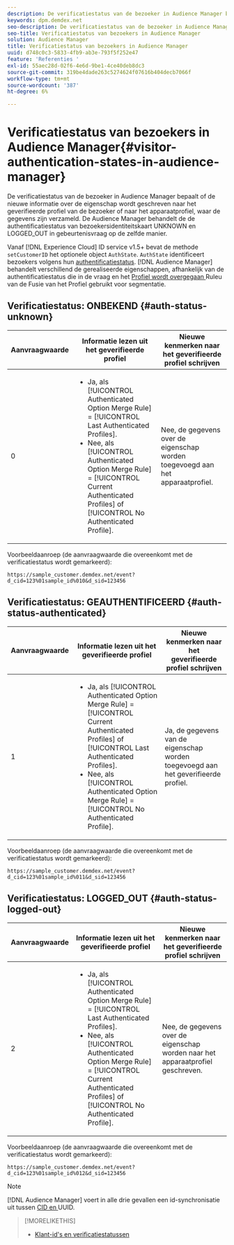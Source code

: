```yaml
---
description: De verificatiestatus van de bezoeker in Audience Manager bepaalt of de nieuwe informatie over de eigenschap wordt geschreven naar het geverifieerde profiel van de bezoeker of naar het apparaatprofiel, waar de gegevens zijn verzameld. De Audience Manager behandelt de de authentificatiestatus van bezoekersidentiteitskaart UNKNOWN en LOGGED_OUT in gebeurtenisvraag op de zelfde manier.
keywords: dpm.demdex.net
seo-description: De verificatiestatus van de bezoeker in Audience Manager bepaalt of de nieuwe informatie over de eigenschap wordt geschreven naar het geverifieerde profiel van de bezoeker of naar het apparaatprofiel, waar de gegevens zijn verzameld. De Audience Manager behandelt de de authentificatiestatus van bezoekersidentiteitskaart UNKNOWN en LOGGED_OUT in gebeurtenisvraag op de zelfde manier.
seo-title: Verificatiestatus van bezoekers in Audience Manager
solution: Audience Manager
title: Verificatiestatus van bezoekers in Audience Manager
uuid: d748c0c3-5833-4fb9-ab3e-793f5f252e47
feature: 'Referenties '
exl-id: 55aec28d-02f6-4e6d-9be1-4ce40deb8dc3
source-git-commit: 319be4dade263c5274624f07616b404decb7066f
workflow-type: tm+mt
source-wordcount: '387'
ht-degree: 6%

---
```


# Verificatiestatus van bezoekers in Audience Manager{#visitor-authentication-states-in-audience-manager}

De verificatiestatus van de bezoeker in Audience Manager bepaalt of de nieuwe informatie over de eigenschap wordt geschreven naar het geverifieerde profiel van de bezoeker of naar het apparaatprofiel, waar de gegevens zijn verzameld. De Audience Manager behandelt de de authentificatiestatus van bezoekersidentiteitskaart UNKNOWN en LOGGED_OUT in gebeurtenisvraag op de zelfde manier.

Vanaf [!DNL Experience Cloud] ID service v1.5+ bevat de methode `setCustomerID` het optionele object `AuthState`. `AuthState` identificeert bezoekers volgens hun  [authentificatiestatus](https://experienceleague.adobe.com/docs/id-service/using/reference/authenticated-state.html). [!DNL Audience Manager] behandelt verschillend de gerealiseerde eigenschappen, afhankelijk van de authentificatiestatus die in de vraag en het  [Profiel wordt overgegaan ](../features/profile-merge-rules/merge-rules-dashboard.md) Ruleu van de Fusie van het Profiel gebruikt voor segmentatie.

## Verificatiestatus: ONBEKEND {#auth-status-unknown}

| Aanvraagwaarde | Informatie lezen uit het geverifieerde profiel | Nieuwe kenmerken naar het geverifieerde profiel schrijven |
|---|---|---|
| 0 | <ul><li>Ja, als [!UICONTROL Authenticated Option Merge Rule] = [!UICONTROL Last Authenticated Profiles].</li><li>Nee, als [!UICONTROL Authenticated Option Merge Rule] = [!UICONTROL Current Authenticated Profiles] of [!UICONTROL No Authenticated Profile].</li></ul> | Nee, de gegevens over de eigenschap worden toegevoegd aan het apparaatprofiel. |

Voorbeeldaanroep (de aanvraagwaarde die overeenkomt met de verificatiestatus wordt gemarkeerd):

`https://sample_customer.demdex.net/event?d_cid=123%01sample_id%010&d_sid=123456`

## Verificatiestatus: GEAUTHENTIFICEERD {#auth-status-authenticated}

| Aanvraagwaarde | Informatie lezen uit het geverifieerde profiel | Nieuwe kenmerken naar het geverifieerde profiel schrijven |
|---|---|---|
| 1 | <ul><li>Ja, als [!UICONTROL Authenticated Option Merge Rule] = [!UICONTROL Current Authenticated Profiles] of [!UICONTROL Last Authenticated Profiles].</li><li>Nee, als [!UICONTROL Authenticated Option Merge Rule] = [!UICONTROL No Authenticated Profile].</li></ul> | Ja, de gegevens van de eigenschap worden toegevoegd aan het geverifieerde profiel. |

Voorbeeldaanroep (de aanvraagwaarde die overeenkomt met de verificatiestatus wordt gemarkeerd):

`https://sample_customer.demdex.net/event?d_cid=123%01sample_id%011&d_sid=123456`

## Verificatiestatus: LOGGED_OUT {#auth-status-logged-out}

| Aanvraagwaarde | Informatie lezen uit het geverifieerde profiel | Nieuwe kenmerken naar het geverifieerde profiel schrijven |
|---|---|---|
| 2 | <ul><li>Ja, als [!UICONTROL Authenticated Option Merge Rule] = [!UICONTROL Last Authenticated Profiles].</li><li>Nee, als [!UICONTROL Authenticated Option Merge Rule] = [!UICONTROL Current Authenticated Profiles] of [!UICONTROL No Authenticated Profile].</li></ul> | Nee, de gegevens over de eigenschap worden naar het apparaatprofiel geschreven. |

Voorbeeldaanroep (de aanvraagwaarde die overeenkomt met de verificatiestatus wordt gemarkeerd):

`https://sample_customer.demdex.net/event?d_cid=123%01sample_id%012&d_sid=123456`

>[!NOTE]
>
>[!DNL Audience Manager] voert in alle drie gevallen een id-synchronisatie uit tussen  [CID en ](../reference/ids-in-aam.md) UUID.

>[!MORELIKETHIS]
>
>* [Klant-id&#39;s en verificatiestatussen](https://experienceleague.adobe.com/docs/id-service/using/reference/authenticated-state.html)

